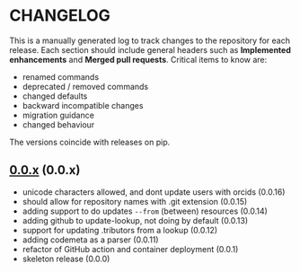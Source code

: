 # CHANGELOG

This is a manually generated log to track changes to the repository for each release.
Each section should include general headers such as **Implemented enhancements**
and **Merged pull requests**. Critical items to know are:

 - renamed commands
 - deprecated / removed commands
 - changed defaults
 - backward incompatible changes
 - migration guidance
 - changed behaviour

The versions coincide with releases on pip.

## [0.0.x](https://github.com/con/tributors/tree/master) (0.0.x)
 - unicode characters allowed, and dont update users with orcids (0.0.16)
 - should allow for repository names with .git extension (0.0.15)
 - adding support to do updates `--from` (between) resources (0.0.14)
 - adding github to update-lookup, not doing by default (0.0.13)
 - support for updating .tributors from a lookup (0.0.12)
 - adding codemeta as a parser (0.0.11)
 - refactor of GitHub action and container deployment (0.0.1)
 - skeleton release (0.0.0)
